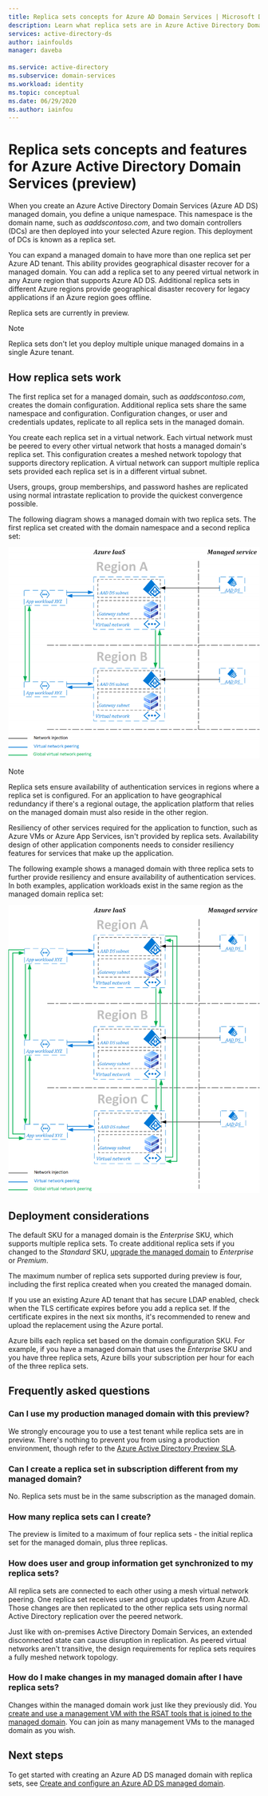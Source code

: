 ```yaml
---
title: Replica sets concepts for Azure AD Domain Services | Microsoft Docs
description: Learn what replica sets are in Azure Active Directory Domain Services and how they provide redundancy to applications that require identity services.
services: active-directory-ds
author: iainfoulds
manager: daveba

ms.service: active-directory
ms.subservice: domain-services
ms.workload: identity
ms.topic: conceptual
ms.date: 06/29/2020
ms.author: iainfou
---
```


# Replica sets concepts and features for Azure Active Directory Domain Services (preview)

When you create an Azure Active Directory Domain Services (Azure AD DS) managed domain, you define a unique namespace. This namespace is the domain name, such as *aaddscontoso.com*, and two domain controllers (DCs) are then deployed into your selected Azure region. This deployment of DCs is known as a replica set.

You can expand a managed domain to have more than one replica set per Azure AD tenant. This ability provides geographical disaster recover for a managed domain. You can add a replica set to any peered virtual network in any Azure region that supports Azure AD DS. Additional replica sets in different Azure regions provide geographical disaster recovery for legacy applications if an Azure region goes offline.

Replica sets are currently in preview.

> [!NOTE]
> Replica sets don't let you deploy multiple unique managed domains in a single Azure tenant.

## How replica sets work

The first replica set for a managed domain, such as *aaddscontoso.com*, creates the domain configuration. Additional replica sets share the same namespace and configuration. Configuration changes, or user and credentials updates, replicate to all replica sets in the managed domain.

You create each replica set in a virtual network. Each virtual network must be peered to every other virtual network that hosts a managed domain's replica set. This configuration creates a meshed network topology that supports directory replication. A virtual network can support multiple replica sets provided each replica set is in a different virtual subnet.

Users, groups, group memberships, and password hashes are replicated using normal intrastate replication to provide the quickest convergence possible.

The following diagram shows a managed domain with two replica sets. The first replica set created with the domain namespace and a second replica set:

![Diagram of example managed domain with two replica sets](./media/concepts-replica-sets/two-replica-set-example.png)

> [!NOTE]
> Replica sets ensure availability of authentication services in regions where a replica set is configured. For an application to have geographical redundancy if there's a regional outage, the application platform that relies on the managed domain must also reside in the other region.
>
> Resiliency of other services required for the application to function, such as Azure VMs or Azure App Services, isn't provided by replica sets. Availability design of other application components needs to consider resiliency features for services that make up the application.

The following example shows a managed domain with three replica sets to further provide resiliency and ensure availability of authentication services. In both examples, application workloads exist in the same region as the managed domain replica set:

![Diagram of example managed domain with three replica sets](./media/concepts-replica-sets/three-replica-set-example.png)

## Deployment considerations

The default SKU for a managed domain is the *Enterprise* SKU, which supports multiple replica sets. To create additional replica sets if you changed to the *Standard* SKU, [upgrade the managed domain](change-sku.md) to *Enterprise* or *Premium*.

The maximum number of replica sets supported during preview is four, including the first replica created when you created the managed domain.

If you use an existing Azure AD tenant that has secure LDAP enabled, check when the TLS certificate expires before you add a replica set. If the certificate expires in the next six months, it's recommended to renew and upload the replacement using the Azure portal.

Azure bills each replica set based on the domain configuration SKU. For example, if you have a managed domain that uses the *Enterprise* SKU and you have three replica sets, Azure bills your subscription per hour for each of the three replica sets.

## Frequently asked questions

### Can I use my production managed domain with this preview?

We strongly encourage you to use a test tenant while replica sets are in preview. There's nothing to prevent you from using a production environment, though refer to the [Azure Active Directory Preview SLA](https://azure.microsoft.com/support/legal/preview-supplemental-terms/).

### Can I create a replica set in subscription different from my managed domain?

No. Replica sets must be in the same subscription as the managed domain.

### How many replica sets can I create?

The preview is limited to a maximum of four replica sets - the initial replica set for the managed domain, plus three replicas.

### How does user and group information get synchronized to my replica sets?

All replica sets are connected to each other using a mesh virtual network peering. One replica set receives user and group updates from Azure AD. Those changes are then replicated to the other replica sets using normal Active Directory replication over the peered network.

Just like with on-premises Active Directory Domain Services, an extended disconnected state can cause disruption in replication. As peered virtual networks aren't transitive, the design requirements for replica sets requires a fully meshed network topology.

### How do I make changes in my managed domain after I have replica sets?

Changes within the managed domain work just like they previously did. You [create and use a management VM with the RSAT tools that is joined to the managed domain](tutorial-create-management-vm.md). You can join as many management VMs to the managed domain as you wish.

## Next steps

To get started with creating an Azure AD DS managed domain with replica sets, see [Create and configure an Azure AD DS managed domain][tutorial-create-advanced].

<!-- LINKS - INTERNAL -->
[tutorial-create-advanced]: tutorial-create-instance-advanced.md

